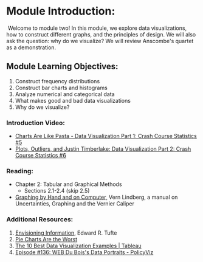 # Module Introduction:

 Welcome to module two! In this module, we explore data visualizations, how to construct different graphs, and the principles of design. We will also ask the question: why do we visualize? We will review Anscombe's quartet as a demonstration.

## Module Learning Objectives:  

1.  Construct frequency distributions
2.  Construct bar charts and histograms
3.  Analyze numerical and categorical data
4.  What makes good and bad data visualizations
5.  Why do we visualize? 

### Introduction Video:

*   [Charts Are Like Pasta - Data Visualization Part 1: Crash Course Statistics #5](https://www.youtube.com/watch?v=hEWY6kkBdpo)
*   [Plots, Outliers, and Justin Timberlake: Data Visualization Part 2: Crash Course Statistics #6](https://www.youtube.com/watch?v=HMkllhBI91Y)

### Reading:

*   Chapter 2: Tabular and Graphical Methods
    *   Sections 2.1-2.4 (skip 2.5)
*   [Graphing by Hand and on Computer,](http://www.geol.lsu.edu/jlorenzo/geophysics/graphing/graphingpart3.html) Vern Lindberg, a manual on Uncertainties, Graphing and the Vernier Caliper

### Additional Resources:

1.  [Envisioning Information](http://okhaos.com/tufte.pdf "Envisioning Information"), Edward R. Tufte
2.  [Pie Charts Are the Worst](https://www.businessinsider.com/pie-charts-are-the-worst-2013-6)
3.  [The 10 Best Data Visualization Examples | Tableau](https://www.tableau.com/learn/articles/best-beautiful-data-visualization-examples)
4.  [Episode #136: WEB Du Bois's Data Portraits - PolicyViz](https://policyviz.com/podcast/episode-136-web-dubois-data-portraits/)

